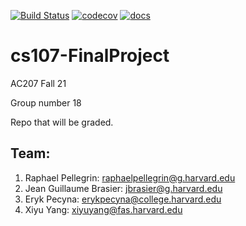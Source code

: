 [![Build Status](https://app.travis-ci.com/cs107-errajexi/cs107-FinalProject.svg?token=MV6ZCvzJMZTkyEnN1o6m&branch=main)](https://app.travis-ci.com/cs107-errajexi/cs107-FinalProject)
[![codecov](https://codecov.io/gh/cs107-errajexi/cs107-FinalProject/branch/main/graph/badge.svg?token=DGJBAM78NF)](https://codecov.io/gh/cs107-errajexi/cs107-FinalProject)
[![docs](https://img.shields.io/static/v1.svg?label=docs&message=0.0.1&color=blue)](https://cs107-errajexi.github.io/cs107-FinalProject/)

# cs107-FinalProject

AC207 Fall 21

Group number 18

Repo that will be graded.


## Team:
1. Raphael Pellegrin: 	raphaelpellegrin@g.harvard.edu
2. Jean Guillaume Brasier: jbrasier@g.harvard.edu
3. Eryk Pecyna: erykpecyna@college.harvard.edu
4. Xiyu Yang: xiyuyang@fas.harvard.edu
